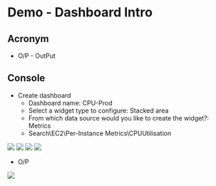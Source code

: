 # Demo - Dashboard Intro

## Acronym
* O/P - OutPut

## Console
* Create dashboard
  * Dashboard name: CPU-Prod
  * Select a widget type to configure: Stacked area
  * From which data source would you like to create the widget?: Metrics
  * Search\EC2\Per-Instance Metrics\CPUUtilisation

[<img src="https://i.imgur.com/3p0MsaH.png">](https://i.imgur.com/3p0MsaH.png)
[<img src="https://i.imgur.com/W5zhU2W.png">](https://i.imgur.com/W5zhU2W.png)
[<img src="https://i.imgur.com/Uiu38Y6.png">](https://i.imgur.com/Uiu38Y6.png)
[<img src="https://i.imgur.com/nRPwLKO.png">](https://i.imgur.com/nRPwLKO.png)

* O/P

[<img src="https://i.imgur.com/3Zm1iAX.png">](https://i.imgur.com/3Zm1iAX.png)
